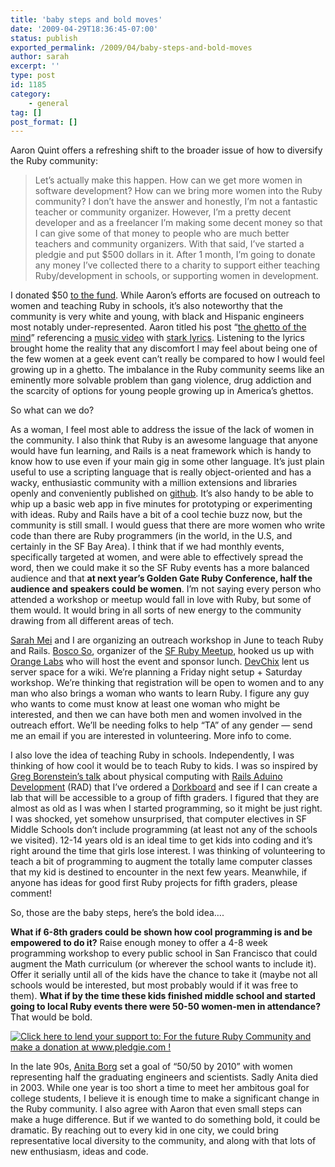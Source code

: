 ```yaml
---
title: 'baby steps and bold moves'
date: '2009-04-29T18:36:45-07:00'
status: publish
exported_permalink: /2009/04/baby-steps-and-bold-moves
author: sarah
excerpt: ''
type: post
id: 1185
category:
    - general
tag: []
post_format: []
---
```

Aaron Quint offers a refreshing shift to the broader issue of how to diversify the Ruby community:

> Let’s actually make this happen. How can we get more women in software development? How can we bring more women into the Ruby community? I don’t have the answer and honestly, I’m not a fantastic teacher or community organizer. However, I’m a pretty decent developer and as a freelancer I’m making some decent money so that I can give some of that money to people who are much better teachers and community organizers. With that said, I’ve started a pledgie and put $500 dollars in it. After 1 month, I’m going to donate any money I’ve collected there to a charity to support either teaching Ruby/development in schools, or supporting women in development.

I donated $50 [to the fund](http://www.pledgie.com/campaigns/4003). While Aaron’s efforts are focused on outreach to women and teaching Ruby in schools, it’s also noteworthy that the community is very white and young, with black and Hispanic engineers most notably under-represented. Aaron titled his post “[the ghetto of the mind](http://www.quirkey.com/blog/2009/04/27/the-ghetto-of-the-mind/)” referencing a [music video](http://www.youtube.com/watch?v=RwHP_vQtPcM) with [stark lyrics](http://www.metrolyrics.com/ghettos-of-the-mind-lyrics-pete-rock-and-cl-smooth.html). Listening to the lyrics brought home the reality that any discomfort I may feel about being one of the few women at a geek event can’t really be compared to how I would feel growing up in a ghetto. The imbalance in the Ruby community seems like an eminently more solvable problem than gang violence, drug addiction and the scarcity of options for young people growing up in America’s ghettos.

So what can we do?

As a woman, I feel most able to address the issue of the lack of women in the community. I also think that Ruby is an awesome language that anyone would have fun learning, and Rails is a neat framework which is handy to know how to use even if your main gig in some other language. It’s just plain useful to use a scripting language that is really object-oriented and has a wacky, enthusiastic community with a million extensions and libraries openly and conveniently published on [github](http://www.github.com). It’s also handy to be able to whip up a basic web app in five minutes for prototyping or experimenting with ideas. Ruby and Rails have a bit of a cool techie buzz now, but the community is still small. I would guess that there are more women who write code than there are Ruby programmers (in the world, in the U.S, and certainly in the SF Bay Area). I think that if we had monthly events, specifically targeted at women, and were able to effectively spread the word, then we could make it so the SF Ruby events has a more balanced audience and that **at next year’s Golden Gate Ruby Conference, half the audience and speakers could be women**. I’m not saying every person who attended a workshop or meetup would fall in love with Ruby, but some of them would. It would bring in all sorts of new energy to the community drawing from all different areas of tech.

[Sarah Mei](http://srwustner.com/) and I are organizing an outreach workshop in June to teach Ruby and Rails. [Bosco So](http://boscoso.blogspot.com/), organizer of the [SF Ruby Meetup](http://www.meetup.com/sfruby/), hooked us up with [Orange Labs](http://www.francetelecom.com/en_EN/) who will host the event and sponsor lunch. [DevChix](http://www.devchix.com/) lent us server space for a wiki. We’re planning a Friday night setup + Saturday workshop. We’re thinking that registration will be open to women and to any man who also brings a woman who wants to learn Ruby. I figure any guy who wants to come must know at least one woman who might be interested, and then we can have both men and women involved in the outreach effort. We’ll be needing folks to help “TA” of any gender — send me an email if you are interested in volunteering. More info to come.

I also love the idea of teaching Ruby in schools. Independently, I was thinking of how cool it would be to teach Ruby to kids. I was so inspired by [Greg Borenstein’s talk](http://pivotallabs.com/users/chad/blog/articles/805-gogaruco-09-arduino-is-rails-for-hardware-hacking-greg-borenstein) about physical computing with [Rails Aduino Development](http://rad.rubyforge.org/) (RAD) that I’ve ordered a [Dorkboard](http://www.dorkbotpdx.org/wiki/dorkboard) and see if I can create a lab that will be accessible to a group of fifth graders. I figured that they are almost as old as I was when I started programming, so it might be just right. I was shocked, yet somehow unsurprised, that computer electives in SF Middle Schools don’t include programming (at least not any of the schools we visited). 12-14 years old is an ideal time to get kids into coding and it’s right around the time that girls lose interest. I was thinking of volunteering to teach a bit of programming to augment the totally lame computer classes that my kid is destined to encounter in the next few years. Meanwhile, if anyone has ideas for good first Ruby projects for fifth graders, please comment!

So, those are the baby steps, here’s the bold idea….

**What if 6-8th graders could be shown how cool programming is and be empowered to do it?** Raise enough money to offer a 4-8 week programming workshop to every public school in San Francisco that could augment the Math curriculum (or wherever the school wants to include it). Offer it serially until all of the kids have the chance to take it (maybe not all schools would be interested, but most probably would if it was free to them). **What if by the time these kids finished middle school and started going to local Ruby events there were 50-50 women-men in attendance?** That would be bold.

[![Click here to lend your support to: For the future Ruby Community and make a donation at www.pledgie.com !](http://www.pledgie.com/campaigns/4003.png?skin_name=chrome)](http://www.pledgie.com/campaigns/4003)

In the late 90s, [Anita Borg](http://everything2.com/title/Anita%2520Borg) set a goal of “50/50 by 2010” with women representing half the graduating engineers and scientists. Sadly Anita died in 2003. While one year is too short a time to meet her ambitous goal for college students, I believe it is enough time to make a significant change in the Ruby community. I also agree with Aaron that even small steps can make a huge difference. But if we wanted to do something bold, it could be dramatic. By reaching out to every kid in one city, we could bring representative local diversity to the community, and along with that lots of new enthusiasm, ideas and code.